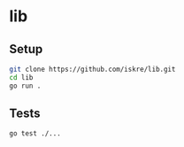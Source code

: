 # lib

## Setup

```bash
git clone https://github.com/iskre/lib.git
cd lib
go run .
```

## Tests

```
go test ./...
```
